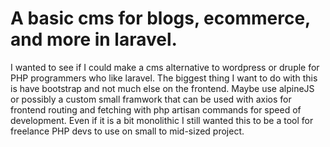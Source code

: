 # A basic cms for blogs, ecommerce, and more in laravel.

I wanted to see if I could make a cms alternative to wordpress or druple for PHP programmers who like laravel.
The biggest thing I want to do with this is have bootstrap and not much else on the frontend. Maybe use alpineJS 
or possibly a custom small framwork that can be used with axios for frontend routing and fetching with php artisan
commands for speed of development. Even if it is a bit monolithic I still wanted this to be a tool for freelance PHP 
devs to use on small to mid-sized project.
